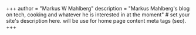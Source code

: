 +++
author = "Markus W Mahlberg"
description = "Markus Mahlberg's blog on tech, cooking and whatever he is interested in at the moment" # set your site's description here. will be use for home page content meta tags (seo).
+++
